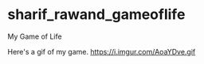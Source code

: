 # sharif_rawand_gameoflife
 My Game of Life

 Here's a gif of my game.
https://i.imgur.com/AoaYDve.gif